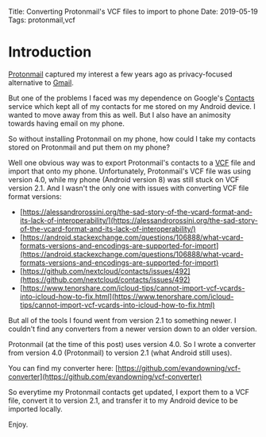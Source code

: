 Title: Converting Protonmail's VCF files to import to phone
Date: 2019-05-19
Tags: protonmail,vcf

# Introduction

[Protonmail](https://protonmail.com) captured my interest a few years ago as privacy-focused
alternative to [Gmail](http://gmail.com).

But one of the problems I faced was my dependence on Google's [Contacts](https://contacts.google.com)
service which kept all of my contacts for me stored on my Android device.
I wanted to move away from this as well. But I also have an animosity towards
having email on my phone.

So without installing Protonmail on my phone, how could I take my contacts stored on Protonmail
and put them on my phone?

Well one obvious way was to export Protonmail's contacts to a [VCF](https://en.wikipedia.org/wiki/VCard) file
and import that onto my phone. Unfortunately, Protonmail's VCF file was using version 4.0,
while my phone (Android version 8) was still stuck on VCF version 2.1. And I wasn't the
only one with issues with converting VCF file format versions:

  * [https://alessandrorossini.org/the-sad-story-of-the-vcard-format-and-its-lack-of-interoperability/](https://alessandrorossini.org/the-sad-story-of-the-vcard-format-and-its-lack-of-interoperability/)
  * [https://android.stackexchange.com/questions/106888/what-vcard-formats-versions-and-encodings-are-supported-for-import](https://android.stackexchange.com/questions/106888/what-vcard-formats-versions-and-encodings-are-supported-for-import)
  * [https://github.com/nextcloud/contacts/issues/492](https://github.com/nextcloud/contacts/issues/492)
  * [https://www.tenorshare.com/icloud-tips/cannot-import-vcf-vcards-into-icloud-how-to-fix.html](https://www.tenorshare.com/icloud-tips/cannot-import-vcf-vcards-into-icloud-how-to-fix.html)

But all of the tools I found went from version 2.1 to something newer. I couldn't find any converters
from a newer version down to an older version.

Protonmail (at the time of this post) uses version 4.0.
So I wrote a converter from version 4.0 (Protonmail) to version 2.1 (what Android still uses).

You can find my converter here: [https://github.com/evandowning/vcf-converter](https://github.com/evandowning/vcf-converter)

So everytime my Protonmail contacts get updated, I export them to a VCF file,
convert it to version 2.1, and transfer it to my Android device to be imported locally.

Enjoy.
